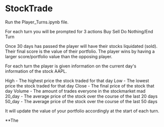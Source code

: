 ﻿# StockTrade
Run the Player_Turns.ipynb file.

For each turn you will be prompted for 3 actions
Buy
Sell
Do Nothing/End Turn

Once 30 days has passed the player will have their stocks liquidated (sold).
Their final score is the value of their portfolio.
The player wins by having a larger score/portfolio value than the opposing player.

For each turn the player is given information on the current day's information of the stock AAPL.

High - The highest price the stock traded for that day
Low  - The lowest price the stock traded for that day
Close - The final price of the stock that day
Volume - The amount of trades everyone in the stockmarket mad
20_day - The average price of the stock over the course of the last 20 days
50_day - The average price of the stock over the course of the last 50 days

It will update the value of your portfolio accordingly at the start of each turn.

**The 
